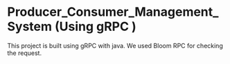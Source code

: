 # Producer_Consumer_Management_System (Using gRPC )
This project is built using gRPC with java. We used Bloom RPC for checking the request.
